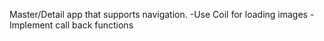 Master/Detail app that supports navigation.
-Use Coil for loading images
-Implement call back functions
